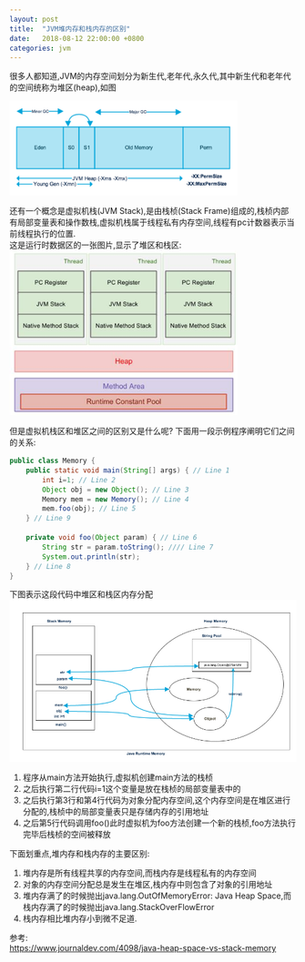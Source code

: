 ```yaml
---
layout: post
title:  "JVM堆内存和栈内存的区别"
date:   2018-08-12 22:00:00 +0800
categories: jvm
---
```


很多人都知道,JVM的内存空间划分为新生代,老年代,永久代,其中新生代和老年代的空间统称为堆区(heap),如图

<img src="/assets/jvm-memory-model.png" alt="虚拟机内存模型" style="width: 400px;"/>

还有一个概念是虚拟机栈(JVM Stack),是由栈桢(Stack Frame)组成的,栈桢内部有局部变量表和操作数栈,虚拟机栈属于线程私有内存空间,线程有pc计数器表示当前线程执行的位置.  
这是运行时数据区的一张图片,显示了堆区和栈区:  
<img src="/assets/jvm-runtime-data-area.jpg" alt="jvm运行时数据区" style="width: 400px;"/>

但是虚拟机栈区和堆区之间的区别又是什么呢?
下面用一段示例程序阐明它们之间的关系:

```java
public class Memory {
    public static void main(String[] args) { // Line 1
        int i=1; // Line 2
        Object obj = new Object(); // Line 3
        Memory mem = new Memory(); // Line 4
        mem.foo(obj); // Line 5
    } // Line 9

    private void foo(Object param) { // Line 6
        String str = param.toString(); //// Line 7
        System.out.println(str);
    } // Line 8
}
```

下图表示这段代码中堆区和栈区内存分配  
<img src="/assets/Java-Heap-Stack-Memory.png" alt="堆栈内存分配" style="width: 550px;"/>

1. 程序从main方法开始执行,虚拟机创建main方法的栈桢
2. 之后执行第二行代码i=1这个变量是放在栈桢的局部变量表中的
3. 之后执行第3行和第4行代码为对象分配内存空间,这个内存空间是在堆区进行分配的,栈桢中的局部变量表只是存储内存的引用地址
4. 之后第5行代码调用foo()此时虚拟机为foo方法创建一个新的栈桢,foo方法执行完毕后栈桢的空间被释放

下面划重点,堆内存和栈内存的主要区别:

1. 堆内存是所有线程共享的内存空间,而栈内存是线程私有的内存空间
2. 对象的内存空间分配总是发生在堆区,栈内存中则包含了对象的引用地址
3. 堆内存满了的时候抛出java.lang.OutOfMemoryError: Java Heap Space,而栈内存满了的时候抛出java.lang.StackOverFlowError
4. 栈内存相比堆内存小到微不足道.

参考:  
<https://www.journaldev.com/4098/java-heap-space-vs-stack-memory>